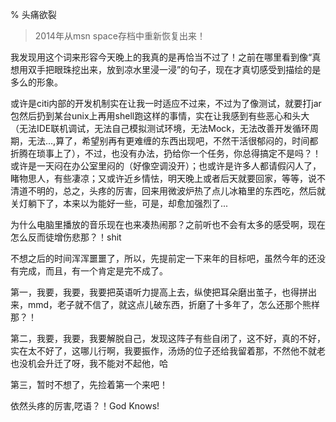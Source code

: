 % 头痛欲裂

> 2014年从msn space存档中重新恢复出来！

我发现用这个词来形容今天晚上的我真的是再恰当不过了！之前在哪里看到像“真想用双手把眼珠挖出来，放到凉水里浸一浸”的句子，现在才真切感受到描绘的是多么的形象。

或许是citi内部的开发机制实在让我一时适应不过来，不过为了像测试，就要打jar包然后扔到某台unix上再用shell跑这样的事情，实在让我感到有些恶心和头大（无法IDE联机调试，无法自己模拟测试环境，无法Mock，无法改善开发循环周期，无法...,算了，希望别再有更难缠的东西出现吧，不然干活很郁闷的，时间都折腾在琐事上了），不过，也没有办法，扔给你一个任务，你总得搞定不是吗？！或许是一天闷在办公室里闷的（好像空调没开）；也或许是许多人都请假闪人了，睹物思人，有些凄凉；又或许近乡情怯，明天晚上或者后天就要回家，等等，说不清道不明的，总之，头疼的厉害，回来用微波炉热了点儿冰箱里的东西吃，然后就关灯躺下了，本来以为能好一些，可是，却愈加强烈了...

为什么电脑里播放的音乐现在也来凑热闹那？之前听也不会有太多的感受啊，现在怎么反而徒增伤悲那？！shit 

不想之后的时间浑浑噩噩了，所以，先提前定一下来年的目标吧，虽然今年的还没有完成，而且，有一个肯定是完不成了。

第一，我要，我要，我要把英语听力提高上去，纵使把耳朵磨出茧子，也得拼出来，mmd，老子就不信了，就这点儿破东西，折磨了十多年了，怎么还那个熊样那？！

第二，我要，我要，我要解脱自己，发现这阵子有些自闭了，这不好，真的不好，实在太不好了，这哪儿行啊，我要振作，汤炀的位子还给我留着那，不然他不就老也没机会升迁了呀，我不能对不起他，哈

第三，暂时不想了，先捡着第一个来吧！

依然头疼的厉害,呓语？！God Knows!